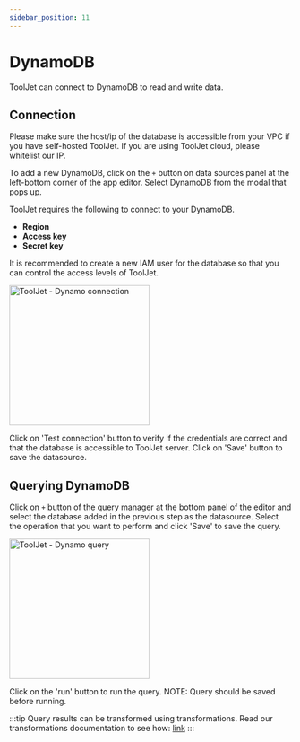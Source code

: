 ```yaml
---
sidebar_position: 11
---
```


# DynamoDB

ToolJet can connect to DynamoDB to read and write data.

## Connection

Please make sure the host/ip of the database is accessible from your VPC if you have self-hosted ToolJet. If you are using ToolJet cloud, please whitelist our IP.

To add a new DynamoDB, click on the `+` button on data sources panel at the left-bottom corner of the app editor. Select DynamoDB from the modal that pops up.

ToolJet requires the following to connect to your DynamoDB.

- **Region**
- **Access key**
- **Secret key**

It is recommended to create a new IAM user for the database so that you can control the access levels of ToolJet.

<img src="/img/datasource-reference/dynamo-connect.png" alt="ToolJet - Dynamo connection" height="250"/>

Click on 'Test connection' button to verify if the credentials are correct and that the database is accessible to ToolJet server. Click on 'Save' button to save the datasource.

## Querying DynamoDB

Click on `+` button of the query manager at the bottom panel of the editor and select the database added in the previous step as the datasource. Select the operation that you want to perform and click 'Save' to save the query.

<img src="/img/datasource-reference/dynamo-query.png" alt="ToolJet - Dynamo query" height="250"/>

Click on the 'run' button to run the query. NOTE: Query should be saved before running.

:::tip
Query results can be transformed using transformations. Read our transformations documentation to see how: [link](/docs/tutorial/transformations)
:::
